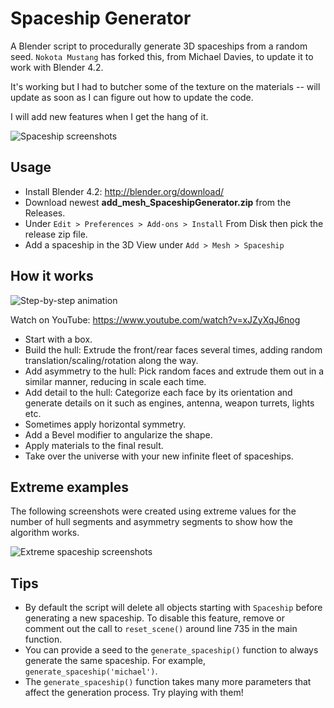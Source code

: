 # Spaceship Generator

A Blender script to procedurally generate 3D spaceships from a random seed. `Nokota Mustang` has forked this, from Michael Davies, to update it to work with Blender 4.2.

It's working but I had to butcher some of the texture on the materials -- will update as soon as I can figure out how to update the code.

I will add new features when I get the hang of it.

![Spaceship screenshots](https://raw.githubusercontent.com/a1studmuffin/SpaceshipGenerator/master/screenshots/spaceships_grid.jpg)

## Usage

- Install Blender 4.2: <http://blender.org/download/>
- Download newest **add_mesh_SpaceshipGenerator.zip** from the Releases.
- Under `Edit > Preferences > Add-ons > Install` From Disk then pick the release zip file.
- Add a spaceship in the 3D View under `Add > Mesh > Spaceship`

## How it works

![Step-by-step animation](https://raw.githubusercontent.com/a1studmuffin/SpaceshipGenerator/master/screenshots/step-by-step-animation.gif)

Watch on YouTube: <https://www.youtube.com/watch?v=xJZyXqJ6nog>

- Start with a box.
- Build the hull: Extrude the front/rear faces several times, adding random translation/scaling/rotation along the way.
- Add asymmetry to the hull: Pick random faces and extrude them out in a similar manner, reducing in scale each time.
- Add detail to the hull: Categorize each face by its orientation and generate details on it such as engines, antenna, weapon turrets, lights etc.
- Sometimes apply horizontal symmetry.
- Add a Bevel modifier to angularize the shape.
- Apply materials to the final result.
- Take over the universe with your new infinite fleet of spaceships.

## Extreme examples

The following screenshots were created using extreme values for the number of hull segments and asymmetry segments to show how the algorithm works.

![Extreme spaceship screenshots](https://raw.githubusercontent.com/a1studmuffin/SpaceshipGenerator/master/screenshots/extreme_examples.jpg)

## Tips

- By default the script will delete all objects starting with `Spaceship` before generating a new spaceship. To disable this feature, remove or comment out the call to `reset_scene()` around line 735 in the main function.
- You can provide a seed to the `generate_spaceship()` function to always generate the same spaceship. For example, `generate_spaceship('michael')`.
- The `generate_spaceship()` function takes many more parameters that affect the generation process. Try playing with them!
